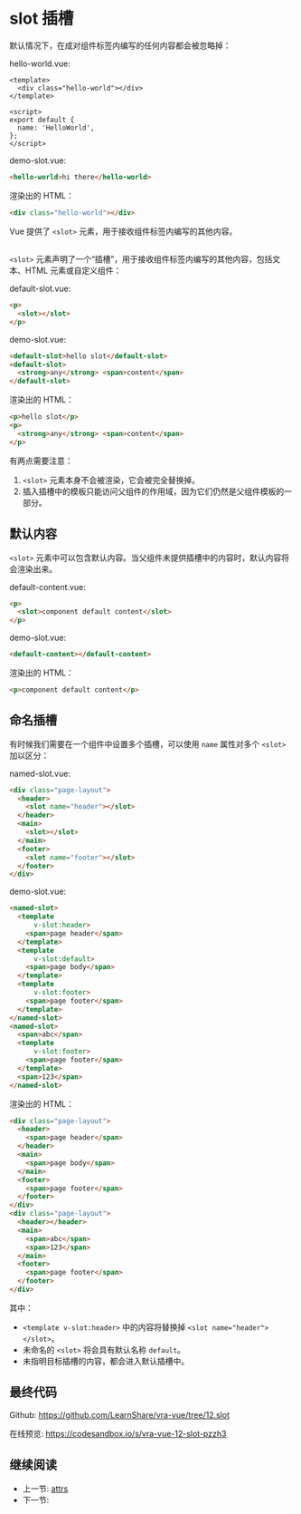 # slot 插槽

默认情况下，在成对组件标签内编写的任何内容都会被忽略掉：

hello-world.vue:

```vue
<template>
  <div class="hello-world"></div>
</template>

<script>
export default {
  name: 'HelloWorld',
};
</script>
```

demo-slot.vue:

```html
<hello-world>hi there</hello-world>
```

渲染出的 HTML：

```html
<div class="hello-world"></div>
```

Vue 提供了 `<slot>` 元素，用于接收组件标签内编写的其他内容。

## <slot>

`<slot>` 元素声明了一个“插槽”，用于接收组件标签内编写的其他内容，包括文本、HTML 元素或自定义组件：

default-slot.vue:

```html
<p>
  <slot></slot>
</p>
```

demo-slot.vue:

```html
<default-slot>hello slot</default-slot>
<default-slot>
  <strong>any</strong> <span>content</span>
</default-slot>
```

渲染出的 HTML：

```html
<p>hello slot</p>
<p>
  <strong>any</strong> <span>content</span>
</p>
```

有两点需要注意：

1. `<slot>` 元素本身不会被渲染，它会被完全替换掉。
2. 插入插槽中的模板只能访问父组件的作用域，因为它们仍然是父组件模板的一部分。

## 默认内容

`<slot>` 元素中可以包含默认内容。当父组件未提供插槽中的内容时，默认内容将会渲染出来。

default-content.vue:

```html
<p>
  <slot>component default content</slot>
</p>
```

demo-slot.vue:

```html
<default-content></default-content>
```

渲染出的 HTML：

```html
<p>component default content</p>
```

## 命名插槽

有时候我们需要在一个组件中设置多个插槽，可以使用 `name` 属性对多个 `<slot>` 加以区分：

named-slot.vue:

```html
<div class="page-layout">
  <header>
    <slot name="header"></slot>
  </header>
  <main>
    <slot></slot>
  </main>
  <footer>
    <slot name="footer"></slot>
  </footer>
</div>
```

demo-slot.vue:

```html
<named-slot>
  <template
      v-slot:header>
    <span>page header</span>
  </template>
  <template
      v-slot:default>
    <span>page body</span>
  </template>
  <template
      v-slot:footer>
    <span>page footer</span>
  </template>
</named-slot>
<named-slot>
  <span>abc</span>
  <template
      v-slot:footer>
    <span>page footer</span>
  </template>
  <span>123</span>
</named-slot>
```

渲染出的 HTML：

```html
<div class="page-layout">
  <header>
    <span>page header</span>
  </header>
  <main>
    <span>page body</span>
  </main>
  <footer>
    <span>page footer</span>
  </footer>
</div>
<div class="page-layout">
  <header></header>
  <main>
    <span>abc</span>
    <span>123</span>
  </main>
  <footer>
    <span>page footer</span>
  </footer>
</div>
```

其中：

+ `<template v-slot:header>` 中的内容将替换掉 `<slot name="header"></slot>`。
+ 未命名的 `<slot>` 将会具有默认名称 `default`。
+ 未指明目标插槽的内容，都会进入默认插槽中。

## 最终代码

Github: <https://github.com/LearnShare/vra-vue/tree/12.slot>

在线预览: <https://codesandbox.io/s/vra-vue-12-slot-pzzh3>

## 继续阅读

+ 上一节: [attrs](./attrs.md)
+ 下一节:
